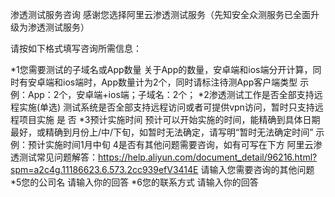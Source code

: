 渗透测试服务咨询
感谢您选择阿里云渗透测试服务（先知安全众测服务已全面升级为渗透测试服务）

请按如下格式填写咨询所需信息：

*1您需要测试的子域名或App数量
关于App的数量，安卓端和ios端分开计算，同时有安卓端和ios端时，App数量计为2个，同时请标注待测App客户端类型
示例：App：2个，安卓端+ios端；子域名：2个；
*2渗透测试工作是否全部支持远程实施(单选)
测试系统是否全部支持远程访问或者可提供vpn访问，暂时只支持远程项目实施
是
否
*3预计实施时间
预计可以开始实施的时间，能精确到具体日期最好，或精确到月份上/中/下旬，如暂时无法确定，请写明“暂时无法确定时间”
示例：预计实施时间1月中旬
4是否有其他问题需要咨询，如有可写在下方
阿里云渗透测试常见问题解答：https://help.aliyun.com/document_detail/96216.html?spm=a2c4g.11186623.6.573.2cc939efV3414E
请输入您需要咨询的其他问题
*5您的公司名
请输入你的回答
*6您的联系方式
请输入你的回答
